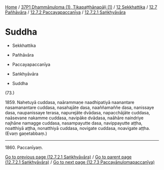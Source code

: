 
[Home](/) / [37P1 Dhammānuloma (1), Tikapaṭṭhānapāḷi (1)](../../../...md) / [12 Sekkhattika](../../...md) / [12.7 Pañhāvāra](../...md) / [12.7.2 Paccayapaccanīya](...md) / [12.7.2.1 Saṅkhyāvāra](../37P1/12/12.7/12.7.2/12.7.2.1.md)

# Suddha

* Sekkhattika

* Pañhāvāra

* Paccayapaccanīya

* Saṅkhyāvāra

* Suddha

(73.)

1859\. Nahetuyā cuddasa, naārammaṇe naadhipatiyā naanantare nasamanantare cuddasa, nasahajāte dasa, naaññamaññe dasa, nanissaye dasa, naupanissaye terasa, napurejāte dvādasa, napacchājāte cuddasa, naāsevane nakamme cuddasa, navipāke dvādasa, naāhāre naindriye najhāne namagge cuddasa, nasampayutte dasa, navippayutte aṭṭha, noatthiyā aṭṭha, nonatthiyā cuddasa, novigate cuddasa, noavigate aṭṭha. (Evaṃ gaṇetabbaṃ.)

---

1860\. Paccanīyaṃ.



[Go to previous page (12.7.2.1 Saṅkhyāvāra)](../37P1/12/12.7/12.7.2/12.7.2.1.md) / [Go to parent page (12.7.2.1 Saṅkhyāvāra)](../37P1/12/12.7/12.7.2/12.7.2.1.md) / [Go to next page (12.7.3 Paccayānulomapaccanīya)](../../12.7.3.md)


